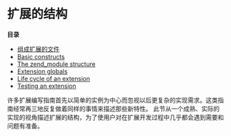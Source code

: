 扩展的结构
==========

**目录**

-   [组成扩展的文件](/internals2/structure/files.html)
-   [Basic constructs](/internals2/structure/basics.html)
-   [The zend\_module structure](/internals2/structure/modstruct.html)
-   [Extension globals](/internals2/structure/globals.html)
-   [Life cycle of an extension](/internals2/structure/lifecycle.html)
-   [Testing an extension](/internals2/structure/tests.html)

许多扩展编写指南首先以简单的实例为中心而忽视以后更复杂的实现需求。这类指南经常再三地反复做着同样的事情来描述那些新特性。
此节从一个成熟、实际的实现的视角描述扩展的结构，为了使用户对在扩展开发过程中几乎都会遇到需要和问题有准备。
